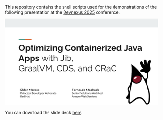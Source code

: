 This repository contains the shell scripts used for the demonstrations of the following presentation at the [Devnexus 2025](https://devnexus.com/presentations/optimizing-containerized-java-apps-with-jib-graalvm-cds-and-crac) conference.

![Optimizing Containerized Java Apps with Jib, GraalVM, CDS, and CRaC](Optimizing_Containerized_Java_Apps_with_Jib_GraalVM_CDS_and_CRaC.png)

You can download the slide deck [here](https://s12d.com/devnexus-2025-slide-deck). 
